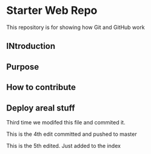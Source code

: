 # Starter Web Repo

This repository is for showing how Git and GitHub work

## INtroduction

## Purpose

## How to contribute

## Deploy areal stuff


Third time we modifed this file and commited it. 


This is the 4th edit committed and pushed to master


This is the 5th edited. Just added to the index